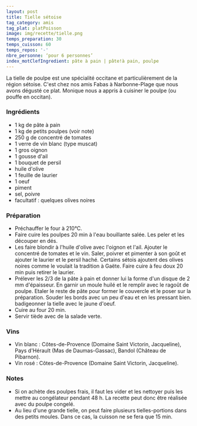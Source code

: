 ```yaml
---
layout: post
title: Tielle sétoise
tag_category: amis
tag_plat: platPoisson
image: img/recette/tielle.png
temps_preparation: 30
temps_cuisson: 60
temps_repos: '-'
nbre_personne: ‘pour 6 personnes’
index_motClefIngredient: pâte à pain | pâte!à pain, poulpe
---
```

La tielle de poulpe est une spécialité occitane et particulièrement de la région sétoise. C'est chez nos amis Fabas à Narbonne-Plage que nous avons dégusté ce plat. Monique nous a appris à cuisiner le poulpe (ou pouffe en occitan).

### Ingrédients
* 1 kg de pâte à pain
* 1 kg de petits poulpes (voir note)
* 250 g de concentré de tomates
* 1 verre de vin blanc (type muscat)
* 1 gros oignon
* 1 gousse d'ail
* 1 bouquet de persil
* huile d'olive
* 1 feuille de laurier
* 1 oeuf
* piment
* sel, poivre
* facultatif : quelques olives noires


### Préparation
* Préchauffer le four à 210°C.
* Faire cuire les poulpes 20 min à l'eau bouillante salée. Les peler et les découper en dés.  
* Les faire blondir à l'huile d'olive avec l'oignon et l'ail. Ajouter le concentré de tomates et le vin. Saler, poivrer et pimenter à son goût et ajouter le laurier et le persil haché. Certains sétois ajoutent des olives noires comme le voulait la tradition à Gaëte. Faire cuire à feu doux 20 min puis retirer le laurier.
* Prélever les 2/3 de la pâte à pain et donner lui la forme d'un disque de 2 mm d'épaisseur. En garnir un moule huilé et le remplir avec le ragoût de poulpe. Etaler le reste de pâte pour former le couvercle et le poser sur la préparation. Souder les bords avec un peu d'eau et en les pressant bien. badigeonner la tielle avec le jaune d'oeuf.
* Cuire au four 20 min.
* Servir tiède avec de la salade verte.

### Vins
* Vin blanc : Côtes-de-Provence (Domaine Saint Victorin, Jacqueline), Pays d'Hérault (Mas de Daumas-Gassac), Bandol (Château de Pibarnon).
* Vin rosé : Côtes-de-Provence (Domaine Saint Victorin, Jacqueline).

### Notes
* Si on achète des poulpes frais, il faut les vider et les nettoyer puis les mettre au congélateur pendant 48 h. La recette peut donc être réalisée avec du poulpe congelé.
* Au lieu d'une grande tielle, on peut faire plusieurs tielles-portions dans des petits moules. Dans ce cas, la cuisson ne se fera que 15 min.
